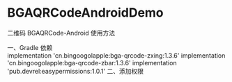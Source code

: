 # BGAQRCodeAndroidDemo
二维码
BGAQRCode-Android 使用方法

一、Gradle 依赖  
  implementation 'cn.bingoogolapple:bga-qrcode-zxing:1.3.6'
  implementation 'cn.bingoogolapple:bga-qrcode-zbar:1.3.6'
  implementation 'pub.devrel:easypermissions:1.0.1'
二、添加权限
  <uses-permission android:name="android.permission.CAMERA"/>
  <uses-permission android:name="android.permission.VIBRATE"/>
  <uses-permission android:name="android.permission.READ_EXTERNAL_STORAGE" />
